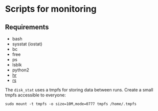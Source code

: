 # Scripts for monitoring

## Requirements
* bash
* sysstat (iostat)
* bc
* free
* ps
* lsblk
* python2
* [hr](https://github.com/gaebor/human_readable)
* [rs](http://www.unix.com/man-page/FreeBSD/1/rs/)

The `disk_stat` uses a tmpfs for storing data between runs.
Create a small tmpfs accessible to everyone:

    sudo mount -t tmpfs -o size=10M,mode=0777 tmpfs /home/.tmpfs
